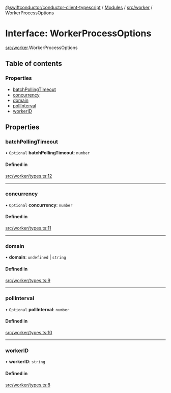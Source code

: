 [@swiftconductor/conductor-client-typescript](../README.md) / [Modules](../modules.md) / [src/worker](../modules/src_worker.md) / WorkerProcessOptions

# Interface: WorkerProcessOptions

[src/worker](../modules/src_worker.md).WorkerProcessOptions

## Table of contents

### Properties

- [batchPollingTimeout](src_worker.WorkerProcessOptions.md#batchpollingtimeout)
- [concurrency](src_worker.WorkerProcessOptions.md#concurrency)
- [domain](src_worker.WorkerProcessOptions.md#domain)
- [pollInterval](src_worker.WorkerProcessOptions.md#pollinterval)
- [workerID](src_worker.WorkerProcessOptions.md#workerid)

## Properties

### batchPollingTimeout

• `Optional` **batchPollingTimeout**: `number`

#### Defined in

[src/worker/types.ts:12](https://github.com/swift-conductor/conductor-client-typescript/blob/9866b7c/src/worker/types.ts#L12)

___

### concurrency

• `Optional` **concurrency**: `number`

#### Defined in

[src/worker/types.ts:11](https://github.com/swift-conductor/conductor-client-typescript/blob/9866b7c/src/worker/types.ts#L11)

___

### domain

• **domain**: `undefined` \| `string`

#### Defined in

[src/worker/types.ts:9](https://github.com/swift-conductor/conductor-client-typescript/blob/9866b7c/src/worker/types.ts#L9)

___

### pollInterval

• `Optional` **pollInterval**: `number`

#### Defined in

[src/worker/types.ts:10](https://github.com/swift-conductor/conductor-client-typescript/blob/9866b7c/src/worker/types.ts#L10)

___

### workerID

• **workerID**: `string`

#### Defined in

[src/worker/types.ts:8](https://github.com/swift-conductor/conductor-client-typescript/blob/9866b7c/src/worker/types.ts#L8)
